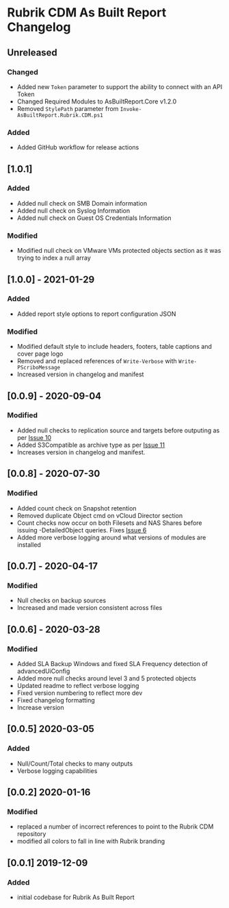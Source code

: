 # Rubrik CDM As Built Report Changelog

## Unreleased

### Changed
* Added new `Token` parameter to support the ability to connect with an API Token
* Changed Required Modules to AsBuiltReport.Core v1.2.0
* Removed `StylePath` parameter from `Invoke-AsBuiltReport.Rubrik.CDM.ps1`

### Added
* Added GitHub workflow for release actions

## [1.0.1]

### Added

* Added null check on SMB Domain information
* Added null check on Syslog Information
* Added null check on Guest OS Credentials Information

### Modified

* Modified null check on VMware VMs protected objects section as it was trying to index a null array

## [1.0.0] - 2021-01-29

### Added
* Added report style options to report configuration JSON

### Modified

* Modified default style to include headers, footers, table captions and cover page logo
* Removed and replaced references of `Write-Verbose` with `Write-PScriboMessage`
* Increased version in changelog and manifest

## [0.0.9] - 2020-09-04

### Modified

* Added null checks to replication source and targets before outputing as per [Issue 10](https://github.com/AsBuiltReport/AsBuiltReport.Rubrik.CDM/issues/10)
* Added S3Compatible as archive type as per [Issue 11](https://github.com/AsBuiltReport/AsBuiltReport.Rubrik.CDM/issues/11)
* Increases version in changelog and manifest.

## [0.0.8] - 2020-07-30

### Modified

* Added count check on Snapshot retention
* Removed duplicate Object cmd on vCloud Director section
* Count checks now occur on both Filesets and NAS Shares before issuing -DetailedObject queries. Fixes [Issue 6](https://github.com/AsBuiltReport/AsBuiltReport.Rubrik.CDM/issues/6)
* Added more verbose logging around what versions of modules are installed

## [0.0.7] - 2020-04-17

### Modified

* Null checks on backup sources
* Increased and made version consistent across files

## [0.0.6] - 2020-03-28

### Modified

* Added SLA Backup Windows and fixed SLA Frequency detection of advancedUiConfig
* Added more null checks around level 3 and 5 protected objects
* Updated readme to reflect verbose logging
* Fixed version numbering to reflect more dev
* Fixed changelog formatting
* Increase version

## [0.0.5] 2020-03-05

### Added

* Null/Count/Total checks to many outputs
* Verbose logging capabilities

## [0.0.2] 2020-01-16

### Modified

* replaced a number of incorrect references to point to the Rubrik CDM repository
* modified all colors to fall in line with Rubrik branding

## [0.0.1] 2019-12-09

### Added

* initial codebase for Rubrik As Built Report
